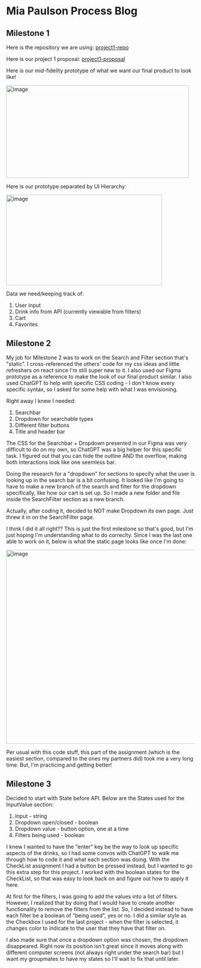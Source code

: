 # Mia Paulson Process Blog

## Milestone 1

Here is the repository we are using:
[project1-repo](https://github.com/CDAWGSWAGMAN/ATLS-4630-Project-1)

Here is our project 1 proposal:
[project1-proposal](https://o365coloradoedu-my.sharepoint.com/:w:/g/personal/mipa2824_colorado_edu/EX9IurRvKKdLlSEHVn_e0GcB2Sgf49iyLpLMWYlKwDj0Wg?e=qd1BOs)


Here is our mid-fidelity prototype of what we want our final product to look like!

<img width="488" height="247.66" alt="image" src="https://github.com/user-attachments/assets/c3927da6-c918-449c-80b4-487969958b02" />

Here is our prototype separated by UI Hierarchy:

<img width="416" height="242.66" alt="image" src="https://github.com/user-attachments/assets/f35a470e-75c1-427f-8521-ecf889ce31e9" />


Data we need/keeping track of:
1. User input
2. Drink info from API (currently viewable from filters)
3. Cart
4. Favorites


## Milestone 2
My job for Milestone 2 was to work on the Search and Filter section that's "static". I cross-referenced the others' code for my css ideas and little refreshers on react since I'm still super new to it. I also used our Figma prototype as a reference to make the look of our final product similar. I also used ChatGPT to help with specific CSS coding - I don't know every specific syntax, so I asked for some help with what I was envisioning.


Right away I knew I needed:
1. Searchbar
2. Dropdown for searchable types
3. Different filter buttons
4. Title and header bar


The CSS for the Searchbar + Dropdown presented in our Figma was very difficult to do on my own, so ChatGPT was a big helper for this specific task. I figured out that you can hide the outline AND the overflow, making both interactions look like one seemless bar.

Doing the research for a "dropdown" for sections to specify what the user is looking up in the search bar is a bit confusing. It looked like I'm going to have to make a new branch of the search and filter for the dropdown specifically, like how our cart is set up. So I made a new folder and file inside the SearchFilter section as a new branch.

Actually, after coding it, decided to NOT make Dropdown its own page. Just threw it in on the SearchFilter page.

I think I did it all right?? This is just the first milestone so that's good, but I'm just hoping I'm understanding what to do correclty. Since I was the last one able to work on it, below is what the static page looks like once I'm done:

<img width="952.66" height="519" alt="image" src="https://github.com/user-attachments/assets/ee372eea-8af3-4777-9756-a8d69f0381d5" />


Per usual with this code stuff, this part of the assignment (which is the easiest section, compared to the ones my partners did) took me a very long time. But, I'm practicing and getting better!


## Milestone 3

Decided to start with State before API. Below are the States used for the InputValue section:
1. Input - string
2. Dropdown open/closed - boolean
3. Dropdown value - button option, one at a time
4. Filters being used - boolean

I knew I wanted to have the "enter" key be the way to look up specific aspects of the drinks, so I had some convos with ChatGPT to walk me through how to code it and what each section was doing. With the CheckList assignment I had a button be pressed instead, but I wanted to go this extra step for this project. I worked with the boolean states for the CheckList, so that was easy to look back on and figure out how to apply it here.

At first for the filters, I was going to add the values into a list of filters. However, I realized that by doing that I would have to create another functionality to remove the filters from the list. So, I decided instead to have each filter be a boolean of "being used", yes or no. I did a similar style as the Checkbox I used for the last project - when the filter is selected, it changes color to indicate to the user that they have that filter on.

I also made sure that once a dropdown option was chosen, the dropdown disappeared. Right now its position isn't great since it moves along with different computer screens (not always right under the search bar) but I want my groupmates to have my states so I'll wait to fix that until later.
